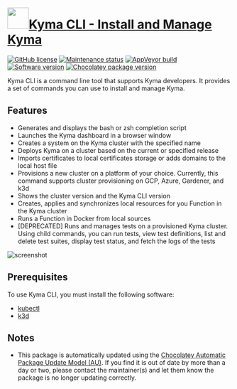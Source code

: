 # [<img src="https://cdn.jsdelivr.net/gh/dgalbraith/chocolatey-packages@ed7c4cc026f0f3a9f578dddea34adee6e38e45f0/icons/kyma-cli.png" width="48" height="48"/>Kyma CLI - Install and Manage Kyma](<https://chocolatey.org/packages/kyma-cli>)


[![GitHub license](https://img.shields.io/github/license/kyma-project/kyma-cli)](https://github.com/kyma-project/cli/blob/master/LICENCE/)
[![Maintenance status](https://img.shields.io/badge/maintained%3F-yes-green.svg)](https://github.com/dgalbraith/chocolatey-packages/graphs/commit-activity)
[![AppVeyor build](https://img.shields.io/appveyor/ci/dgalbraith/chocolatey-packages)](https://ci.appveyor.com/project/dgalbraith/chocolatey-packages)
[![Software version](https://img.shields.io/badge/version-2.0.0-blue)](https://github.com/kyma-project/cli/releases/tags/2.0.0)
[![Chocolatey package version](https://img.shields.io/chocolatey/v/kyma-cli?label=Chocolatey)](https://chocolatey.org/packages/kyma-cli)

Kyma CLI is a command line tool that supports Kyma developers. It provides a set of commands you can use to install and manage Kyma.


## Features

* Generates and displays the bash or zsh completion script
* Launches the Kyma dashboard in a browser window
* Creates a system on the Kyma cluster with the specified name
* Deploys Kyma on a cluster based on the current or specified release
* Imports certificates to local certificates storage or adds domains to the local host file
* Provisions a new cluster on a platform of your choice. Currently, this command supports cluster provisioning on GCP, Azure, Gardener, and k3d
* Shows the cluster version and the Kyma CLI version
* Creates, applies and synchronizes local resources for you Function in the Kyma cluster
* Runs a Function in Docker from local sources
* [DEPRECATED] Runs and manages tests on a provisioned Kyma cluster. Using child commands, you can run tests, view test definitions, list and delete test suites, display test status, and fetch the logs of the tests

![screenshot](https://cdn.jsdelivr.net/gh/dgalbraith/chocolatey-packages@ed7c4cc026f0f3a9f578dddea34adee6e38e45f0/automatic/kyma-cli/screenshot.png)

## Prerequisites

To use Kyma CLI, you must install the following software:


* [kubectl](https://github.com/kubernetes/kubectl)
* [k3d](https://www.chocolatey.org/packages/k3d)

## Notes

* This package is automatically updated using the [Chocolatey Automatic Package Update Model (AU)](https://github.com/majkinetor/au/blob/master/README.md).
  If you find it is out of date by more than a day or two, please contact the maintainer(s) and let them know the package is no longer updating correctly.
